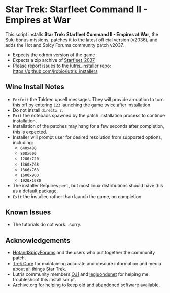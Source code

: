 # Star Trek: Starfleet Command II - Empires at War

This script installs **Star Trek: Starfleet Command II - Empires at War**, the
Sulu bonus missions, patches it to the latest official version (v2036), and 
adds the Hot and Spicy Forums community patch v2037.

- Expects the cdrom version of the game
- Expects a zip archive of 
[Starfleet_2037](https://hotandspicyforums.com/sfc2-empires-at-war-patch-2-037-t20068.html)
- Please report issues to the lutris_installer repo: 
https://github.com/jrobio/lutris_installers

## Wine Install Notes
- `Forfeit` the Taldren upsell messages. They will provide an option to turn
this off by entering `123` launching the game twice after installation.
- Do not install `directx 7`.
- `Exit` the notepads spawned by the patch installation process to continue
installation.
- Installation of the patches may hang for a few seconds after completion, 
this is expected.
- Installer will prompt user for desired resolution from supported options, 
including:
    - `640x480`
    - `800x600`
    - `1280x720`
    - `1360x768`
    - `1366x768`
    - `1600x900`
    - `1920x1080`
- The installer Requires `perl`, but most linux distributions should have this 
as a default package.
- `Exit` the installer, rather than launch the game, on completion.

## Known Issues

- The tutorials do not work...sorry.

## Acknowledgements

- [HotandSpicyForums](https://hotandspicyforums.com/sfc2-empires-at-war-patch-2-037-t20068.html)
and the users who put together the community patch.
- [Trek Core](https://gaming.trekcore.com/starfleetcommand2/index.html) for 
maintaining accurate and obscure information and media about all things Star 
Trek.
- Lutris community members [OJ1](https://forums.lutris.net/u/oj1/summary) and 
[legluondunet](https://forums.lutris.net/u/legluondunet/summary) for helping 
me troubleshoot this install script.
- [Archive.org](https://archive.org/) for helping to keep old and abandoned
software available.